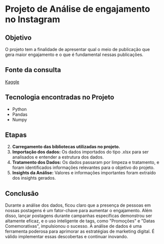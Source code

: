 # Projeto de Análise de engajamento no Instagram
## Objetivo

O projeto tem a finalidade de apresentar qual o meio de publicação que gera maior engajamento e o que é fundamental nessas publicações.

## Fonte da consulta
[Kaggle](https://www.kaggle.com/)

## Tecnologia encontradas no Projeto  
- Python
- Pandas
- Numpy

## Etapas
2. **Carregamento das bibliotecas utilizadas no projeto.**
4. **Importação dos dados:** Os dados importados do tipo .xlsx para ser analisados e entender a estrutura dos dados.
5. **Tratamento dos Dados:** Os dados passaram por limpeza e tratamento, e foram identificados informações relevantes para o objetivo do projeto.
6. **Insights da Análise:**  Valores e informações importantes foram extraído dos insights gerados.

## Conclusão  
Durante a análise dos dados, ficou claro que a presença de pessoas em nossas postagens é um fator-chave para aumentar o engajamento. Além disso, lançar postagens durante campanhas específicas demonstrou ser altamente eficaz, e o uso inteligente de tags, como "Promoções" e "Datas Comemorativas", impulsionou o sucesso.
A análise de dados é uma ferramenta poderosa para aprimorar as estratégias de marketing digital. É válido implementar essas descobertas e continuar inovando.
